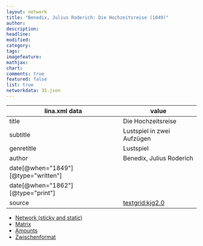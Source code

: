 ```yaml
---
layout: network
title: "Benedix, Julius Roderich: Die Hochzeitsreise (1849)"
author:
description:
headline:
modified:
category:
tags:
imagefeature: 
mathjax: 
chart: 
comments: true
featured: false
list: true
networkdata: 35.json
---
```

lina.xml data  | value
------------- | -------------
title|Die Hochzeitsreise
subtitle|Lustspiel in zwei Aufzügen
genretitle|Lustspiel
author|Benedix, Julius Roderich
date[@when="1849"][@type="written"]|
date[@when="1862"][@type="print"]|
source|[textgrid:kjg2.0](https://textgridlab.org/1.0/tgcrud-public/rest/textgrid:kjg2.0/data)



* [Network (sticky and static)](/network35)
* [Matrix](/matrix35)
* [Amounts](/amount35)
* [Zwischenformat](/lina35 )
